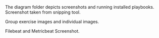 The diagram folder depicts screenshots and running installed playbooks.
Screenshot taken from snipping tool. 

Group exercise images and individual images.

Filebeat and Metricbeat Screenshot.

